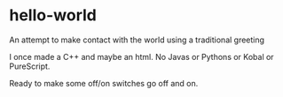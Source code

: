 # hello-world
An attempt to make contact with the world using a traditional greeting

I once made a C++ and maybe an html. No Javas or Pythons or Kobal or PureScript.

Ready to make some off/on switches go off and on.
